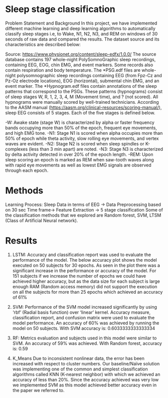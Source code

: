 # Sleep stage classification


Problem Statement and Background
In this project, we have implemented different machine learning and deep learning algorithms to automatically classify sleep stages i.e, to Wake, N1, N2, N3, and REM on windows of 30 seconds of raw data and compared the results. The dataset source and its characteristics are described below: 

Source: https://www.physionet.org/content/sleep-edfx/1.0.0/
The source database contains 197 whole-night PolySomnoGraphic sleep recordings, containing EEG, EOG, chin EMG, and event markers. Some records also contain respiration and body temperature. The *PSG.edf files are whole-night polysomnographic sleep recordings containing EEG (from Fpz-Cz and Pz-Oz electrode locations), EOG (horizontal), submental chin EMG, and an event marker. The *Hypnogram.edf files contain annotations of the sleep patterns that correspond to the PSGs. These patterns (hypnograms) consist of sleep stages W, R, 1, 2, 3, 4, M (Movement time), and ? (not scored). All hypnograms were manually scored by well-trained technicians. According to the AASM manual (https://aasm.org/clinical-resources/scoring-manual/), sleep EEG consists of 5 stages. Each of the five stages is defined below.

-W: Awake state (stage W) is characterized by alpha or faster frequency bands occupying more than 50% of the epoch, frequent eye movements, and high EMG tone.
-N1: Stage N1 is scored when alpha occupies more than 50% of epoch while theta activity, slow rolling eye movements, and vertex waves are evident.
-N2: Stage N2 is scored when sleep spindles or K-complexes (less than 3 min apart) are noted.
-N3: Stage N3 is characterized by delta activity detected in over 20% of the epoch length.
-REM: Upon sleep scoring an epoch is marked as REM when saw-tooth waves along with rapid eye movements as well as lowest EMG signals are observed through each epoch.

# Methods 

Learning Process: Sleep Data in terms of EEG → Data Preprocessing based on 30 sec Time frame→ Feature Extraction → 5 stage classification
Some of the classification methods that we explored are Random forest, SVM, LTSM (Class of Artificial Neural network).

# Results
1) LSTM: Accuracy and classification report was used to evaluate the performance of the model. The below accuracy plot shows the model executed on 50 subjects for 30 epochs. As seen in the plot there was a significant increase in the performance or accuracy of the model. For 151 subjects if we increase the number of epochs we could have achieved higher accuracy, but as the data size for each subject is large enough RAM (Random access memory) did not support the execution on all the subjects for more than 25 epochs which achieved an accuracy of 61%

2) SVM: Performance of the SVM model increased significantly by using ‘rbf’ (Radial basis function) over ‘linear’ kernel. Accuracy measure, classification report, and confusion matrix were used to evaluate the model performance. An accuracy of 60% was achieved by running the model on 50 subjects. With SVM accuracy is: 0.6033333333333334

3) RF: Metrics evaluation and subjects used in this model were similar to SVM. An accuracy of 59% was achieved. With Random forest, accuracy is: 0.59

4) K_Means  Due to inconsistent nonlinear data, the error has been increased with respect to cluster numbers.
Our baseline/Naïve solution was implementing one of the common and simplest classification algorithms called KNN (K-nearest neighbor) with which we achieved an accuracy of less than 20%. Since the accuracy achieved was very low we implemented SVM as this model achieved better accuracy even in the paper we referred to.
